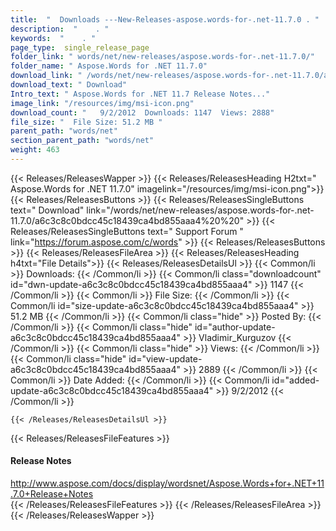 ```yaml
---
title:  "  Downloads ---New-Releases-aspose.words-for-.net-11.7.0 . " 
description:  "    . " 
keywords:  "    . " 
page_type:  single_release_page
folder_link: " words/net/new-releases/aspose.words-for-.net-11.7.0/"
folder_name: " Aspose.Words for .NET 11.7.0"
download_link: " /words/net/new-releases/aspose.words-for-.net-11.7.0/a6c3c8c0bdcc45c18439ca4bd855aaa4"
download_text: " Download"
Intro_text: " Aspose.Words for .NET 11.7 Release Notes..."
image_link: "/resources/img/msi-icon.png"
download_count: "   9/2/2012  Downloads: 1147  Views: 2888"
file_size: "  File Size: 51.2 MB "
parent_path: "words/net"
section_parent_path: "words/net"
weight: 463
---
```


{{< Releases/ReleasesWapper >}}
  {{< Releases/ReleasesHeading H2txt=" Aspose.Words for .NET 11.7.0" imagelink="/resources/img/msi-icon.png">}}
  {{< Releases/ReleasesButtons >}}
    {{< Releases/ReleasesSingleButtons text=" Download" link="/words/net/new-releases/aspose.words-for-.net-11.7.0/a6c3c8c0bdcc45c18439ca4bd855aaa4%20%20" >}}
    {{< Releases/ReleasesSingleButtons text=" Support Forum " link="https://forum.aspose.com/c/words" >}}
  {{< Releases/ReleasesButtons >}}
  {{< Releases/ReleasesFileArea >}}
    {{< Releases/ReleasesHeading h4txt="File Details">}}
    {{< Releases/ReleasesDetailsUl >}}
            {{< Common/li  >}} Downloads: {{< /Common/li >}} 
      {{< Common/li class="downloadcount" id="dwn-update-a6c3c8c0bdcc45c18439ca4bd855aaa4" >}} 1147 {{< /Common/li >}} 
      {{< Common/li  >}} File Size: {{< /Common/li >}} 
      {{< Common/li id="size-update-a6c3c8c0bdcc45c18439ca4bd855aaa4" >}} 51.2 MB {{< /Common/li >}} 
      {{< Common/li  class="hide" >}} Posted By: {{< /Common/li >}} 
      {{< Common/li class="hide" id="author-update-a6c3c8c0bdcc45c18439ca4bd855aaa4" >}} Vladimir_Kurguzov {{< /Common/li >}} 
      {{< Common/li class="hide"  >}} Views: {{< /Common/li >}} 
      {{< Common/li class="hide" id="view-update-a6c3c8c0bdcc45c18439ca4bd855aaa4" >}} 2889 {{< /Common/li >}} 
      {{< Common/li  >}} Date Added: {{< /Common/li >}} 
      {{< Common/li id="added-update-a6c3c8c0bdcc45c18439ca4bd855aaa4" >}} 9/2/2012 {{< /Common/li >}} 

    {{< /Releases/ReleasesDetailsUl >}}

  {{< Releases/ReleasesFileFeatures >}}
      <h4>Release Notes</h4><div><a href="http://www.aspose.com/docs/display/wordsnet/Aspose.Words+for+.NET+11.7.0+Release+Notes">http://www.aspose.com/docs/display/wordsnet/Aspose.Words+for+.NET+11.7.0+Release+Notes</a></div>
  {{< /Releases/ReleasesFileFeatures >}}
 {{< /Releases/ReleasesFileArea >}}
{{< /Releases/ReleasesWapper >}}


